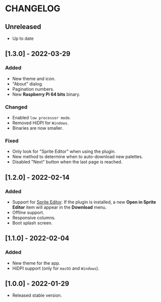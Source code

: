 # CHANGELOG

## Unreleased

- Up to date

## [1.3.0] - 2022-03-29

### Added

- New theme and icon.
- "About" dialog.
- Pagination numbers.
- New **Raspberry Pi 64 bits** binary.

### Changed

- Enabled `low processor mode`.
- Removed HiDPI for `Windows`.
- Binaries are now smaller.

### Fixed

- Only look for "Sprite Editor" when using the plugin.
- New method to determine when to auto-download new palettes.
- Disabled "Next" button when the last page is reached.

## [1.2.0] - 2022-02-14

### Added

- Support for [Sprite Editor](https://github.com/SoloCodeNet/godot-sprite-editor-addon). If the plugin is installed, a new **Open in Sprite Editor** item will appear in the **Download** menu.
- Offline support.
- Responsive columns.
- Boot splash screen.

## [1.1.0] - 2022-02-04

### Added

- New theme for the app.
- HiDPI support (only for `macOS` and `Windows`).

## [1.0.0] - 2022-01-29

- Released stable version.
